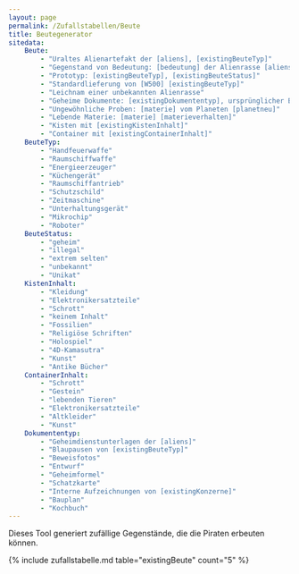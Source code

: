 ```yaml
---
layout: page
permalink: /Zufallstabellen/Beute
title: Beutegenerator
sitedata:
    Beute:
        - "Uraltes Alienartefakt der [aliens], [existingBeuteTyp]"
        - "Gegenstand von Bedeutung: [bedeutung] der Alienrasse [aliens]"
        - "Prototyp: [existingBeuteTyp], [existingBeuteStatus]"
        - "Standardlieferung von [W500] [existingBeuteTyp]"
        - "Leichnam einer unbekannten Alienrasse"
        - "Geheime Dokumente: [existingDokumententyp], ursprünglicher Besitzer [organisation]"
        - "Ungewöhnliche Proben: [materie] vom Planeten [planetneu]"
        - "Lebende Materie: [materie] [materieverhalten]"
        - "Kisten mit [existingKistenInhalt]"
        - "Container mit [existingContainerInhalt]"
    BeuteTyp:
        - "Handfeuerwaffe"
        - "Raumschiffwaffe"
        - "Energieerzeuger"
        - "Küchengerät"
        - "Raumschiffantrieb"
        - "Schutzschild"
        - "Zeitmaschine"
        - "Unterhaltungsgerät"
        - "Mikrochip"
        - "Roboter"
    BeuteStatus:
        - "geheim"
        - "illegal"
        - "extrem selten"
        - "unbekannt"
        - "Unikat"
    KistenInhalt:
        - "Kleidung"
        - "Elektronikersatzteile"
        - "Schrott"
        - "keinem Inhalt"
        - "Fossilien"
        - "Religiöse Schriften"
        - "Holospiel"
        - "4D-Kamasutra"
        - "Kunst"
        - "Antike Bücher"
    ContainerInhalt:
        - "Schrott"
        - "Gestein"
        - "lebenden Tieren"
        - "Elektronikersatzteile"
        - "Altkleider"
        - "Kunst"
    Dokumententyp:
        - "Geheimdienstunterlagen der [aliens]"
        - "Blaupausen von [existingBeuteTyp]"
        - "Beweisfotos"
        - "Entwurf"
        - "Geheimformel"
        - "Schatzkarte"
        - "Interne Aufzeichnungen von [existingKonzerne]"
        - "Bauplan"
        - "Kochbuch"
---
```


Dieses Tool generiert zufällige Gegenstände, die die Piraten erbeuten können.

{% include zufallstabelle.md table="existingBeute" count="5" %}
